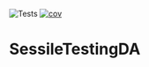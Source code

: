 ![Tests](https://github.com/mcnichon/edgefinder/actions/workflows/run-tests.yml/badge.svg)
[![cov](https://mcnichon.github.io/edgefinder/badges/coverage.svg)](https://github.com/mcnichon/edgefinder/actions)

# SessileTestingDA
